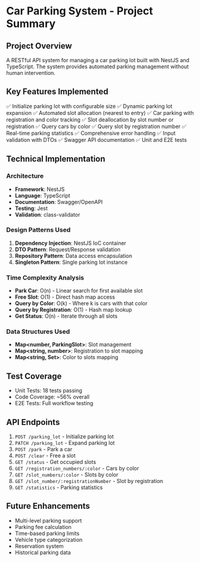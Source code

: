 # Car Parking System - Project Summary

## Project Overview
A RESTful API system for managing a car parking lot built with NestJS and TypeScript. The system provides automated parking management without human intervention.

## Key Features Implemented
✅ Initialize parking lot with configurable size
✅ Dynamic parking lot expansion
✅ Automated slot allocation (nearest to entry)
✅ Car parking with registration and color tracking
✅ Slot deallocation by slot number or registration
✅ Query cars by color
✅ Query slot by registration number
✅ Real-time parking statistics
✅ Comprehensive error handling
✅ Input validation with DTOs
✅ Swagger API documentation
✅ Unit and E2E tests

## Technical Implementation

### Architecture
- **Framework**: NestJS
- **Language**: TypeScript
- **Documentation**: Swagger/OpenAPI
- **Testing**: Jest
- **Validation**: class-validator

### Design Patterns Used
1. **Dependency Injection**: NestJS IoC container
2. **DTO Pattern**: Request/Response validation
3. **Repository Pattern**: Data access encapsulation
4. **Singleton Pattern**: Single parking lot instance

### Time Complexity Analysis
- **Park Car**: O(n) - Linear search for first available slot
- **Free Slot**: O(1) - Direct hash map access
- **Query by Color**: O(k) - Where k is cars with that color
- **Query by Registration**: O(1) - Hash map lookup
- **Get Status**: O(n) - Iterate through all slots

### Data Structures Used
- **Map<number, ParkingSlot>**: Slot management
- **Map<string, number>**: Registration to slot mapping
- **Map<string, Set<number>>**: Color to slots mapping

## Test Coverage
- Unit Tests: 18 tests passing
- Code Coverage: ~56% overall
- E2E Tests: Full workflow testing

## API Endpoints
1. `POST /parking_lot` - Initialize parking lot
2. `PATCH /parking_lot` - Expand parking lot
3. `POST /park` - Park a car
4. `POST /clear` - Free a slot
5. `GET /status` - Get occupied slots
6. `GET /registration_numbers/:color` - Cars by color
7. `GET /slot_numbers/:color` - Slots by color
8. `GET /slot_number/:registrationNumber` - Slot by registration
9. `GET /statistics` - Parking statistics

## Future Enhancements
- Multi-level parking support
- Parking fee calculation
- Time-based parking limits
- Vehicle type categorization
- Reservation system
- Historical parking data